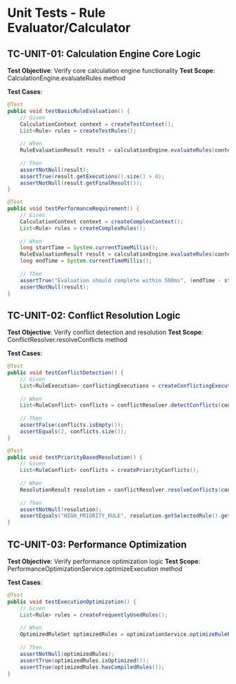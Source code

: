 # Unit Tests - Rule Evaluator/Calculator

## TC-UNIT-01: Calculation Engine Core Logic
**Test Objective**: Verify core calculation engine functionality
**Test Scope**: CalculationEngine.evaluateRules method

**Test Cases**:
```java
@Test
public void testBasicRuleEvaluation() {
    // Given
    CalculationContext context = createTestContext();
    List<Rule> rules = createTestRules();
    
    // When
    RuleEvaluationResult result = calculationEngine.evaluateRules(context, rules);
    
    // Then
    assertNotNull(result);
    assertTrue(result.getExecutions().size() > 0);
    assertNotNull(result.getFinalResult());
}

@Test
public void testPerformanceRequirement() {
    // Given
    CalculationContext context = createComplexContext();
    List<Rule> rules = createComplexRules();
    
    // When
    long startTime = System.currentTimeMillis();
    RuleEvaluationResult result = calculationEngine.evaluateRules(context, rules);
    long endTime = System.currentTimeMillis();
    
    // Then
    assertTrue("Evaluation should complete within 500ms", (endTime - startTime) < 500);
    assertNotNull(result);
}
```

## TC-UNIT-02: Conflict Resolution Logic
**Test Objective**: Verify conflict detection and resolution
**Test Scope**: ConflictResolver.resolveConflicts method

**Test Cases**:
```java
@Test
public void testConflictDetection() {
    // Given
    List<RuleExecution> conflictingExecutions = createConflictingExecutions();
    
    // When
    List<RuleConflict> conflicts = conflictResolver.detectConflicts(conflictingExecutions);
    
    // Then
    assertFalse(conflicts.isEmpty());
    assertEquals(2, conflicts.size());
}

@Test
public void testPriorityBasedResolution() {
    // Given
    List<RuleConflict> conflicts = createPriorityConflicts();
    
    // When
    ResolutionResult resolution = conflictResolver.resolveConflicts(conflicts);
    
    // Then
    assertNotNull(resolution);
    assertEquals("HIGH_PRIORITY_RULE", resolution.getSelectedRule().getId());
}
```

## TC-UNIT-03: Performance Optimization
**Test Objective**: Verify performance optimization logic
**Test Scope**: PerformanceOptimizationService.optimizeExecution method

**Test Cases**:
```java
@Test
public void testExecutionOptimization() {
    // Given
    List<Rule> rules = createFrequentlyUsedRules();
    
    // When
    OptimizedRuleSet optimizedRules = optimizationService.optimizeRuleExecution(rules);
    
    // Then
    assertNotNull(optimizedRules);
    assertTrue(optimizedRules.isOptimized());
    assertTrue(optimizedRules.hasCompiledRules());
}
```
